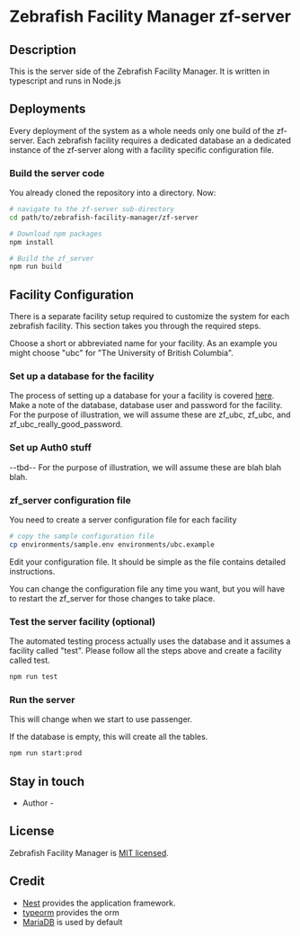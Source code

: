 # Zebrafish Facility Manager zf-server
## Description

This is the server side of the Zebrafish Facility Manager.  It is written in
typescript and runs in Node.js

## Deployments

Every deployment of the system as a whole needs only one build of the zf-server. 
Each zebrafish facility requires a dedicated database an a dedicated instance of the 
zf-server along with a facility specific configuration file.

### Build the server code

You already cloned the repository into a directory.  Now:
```bash
# navigate to the zf-server sub-directory
cd path/to/zebrafish-facility-manager/zf-server

# Download npm packages
npm install

# Build the zf_server
npm run build
```

## Facility Configuration

There is a separate facility setup required to customize the system for each
zebrafish facility.  This section takes you through the required steps.

Choose a short or abbreviated name for your facility. As an example you might choose "ubc" for 
"The University of British Columbia". 

### Set up a database for the facility

The process of setting up a database for your a facility is covered [here](MariaDB.md).
Make a note of the database, database user and password for the facility.  For the purpose
of illustration, we will assume these are zf_ubc, zf_ubc, and zf_ubc_really_good_password.

### Set up Auth0 stuff

--tbd--
For the purpose of illustration, we will assume these are blah blah blah.

### zf_server configuration file

You need to create a server configuration file for each facility
```bash 
# copy the sample configuration file
cp environments/sample.env environments/ubc.example
```

Edit your configuration file. It should be simple as the file contains
detailed instructions.

You can change the configuration file any time you want, but you will have
to restart the zf_server for those changes to take place.

### Test the server facility (optional)

The automated testing process actually uses the database and it assumes a facility
called "test".
Please follow all the steps above and create a facility called test.

```bash 
npm run test
```

### Run the server

This will change when we start to use passenger.

If the database is empty, this will create all the tables.
```bash 
npm run start:prod
```

## Stay in touch

- Author - 

## License

  Zebrafish Facility Manager is [MIT licensed](LICENSE).
  
## Credit

- [Nest](https://github.com/nestjs/nest) provides the application framework.
- [typeorm](https://typeorm.delightful.studio/) provides the orm
- [MariaDB](https://mariadb.com/) is used by default
